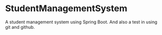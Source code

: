 # StudentManagementSystem
A student management system using Spring Boot.
And also a test in using git and github.

